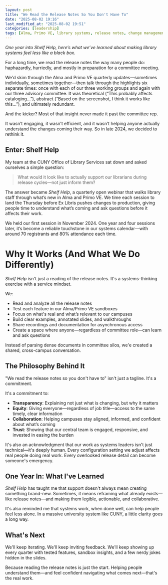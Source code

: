 ```yaml
---
layout: post
title: "We Read the Release Notes So You Don't Have To"
date: "2025-08-02 19:16"
last_modified_at: "2025-08-02 19:51"
categories: [leadership]
tags: [Alma, Primo VE, library systems, release notes, change management]
---
```


_One year into Shelf Help, here’s what we’ve learned about making library systems feel less like a black box._

For a long time, we read the release notes the way many people do: haphazardly, hurriedly, and mostly in preparation for a committee meeting.

We'd skim through the Alma and Primo VE quarterly updates—sometimes individually, sometimes together—then talk through the highlights six separate times: once with each of our three working groups and again with our three advisory committee. It was theoretical (“This probably affects cataloging…”), abstract (“Based on the screenshot, I think it works like this…”), and ultimately redundant.

And the kicker? Most of that insight never made it past the committee rep.

It wasn’t engaging, it wasn’t efficient, and it wasn’t helping anyone actually understand the changes coming their way. So in late 2024, we decided to rethink it.

## Enter: Shelf Help

My team at the CUNY Office of Library Services sat down and asked ourselves a simple question:

> What would it look like to actually support our librarians during release cycles—not just inform them?

The answer became _Shelf Help_, a quarterly open webinar that walks library staff through what’s new in Alma and Primo VE. We time each session to land the Thursday before Ex Libris pushes changes to production, giving people time to understand what’s coming and ask questions before it affects their work.

We held our first session in November 2024. One year and four sessions later, it’s become a reliable touchstone in our systems calendar—with around 70 registrants and 80% attendance each time.

# Why It Works (And What We Do Differently)

_Shelf Help_ isn't just a reading of the release notes. It's a systems-thinking exercise with a service mindset.

We:
* Read and analyze all the release notes
* Test each feature in our Alma/Primo VE sandboxes
* Focus on what's real and what’s relevant to our campuses
* Build clear examples, annotated slides, and walkthroughs
* Share recordings and documentation for asynchronous access
* Create a space where anyone—regardless of committee role—can learn and ask questions

Instead of parsing dense documents in committee silos, we'e created a shared, cross-campus conversation.

## The Philosophy Behind It

"We read the release notes so you don't have to" isn't just a tagline. It's a commitment.

It's a commitment to:

* **Transparency**: Explaining not just what is changing, but why it matters
* **Equity**: Giving everyone—regardless of job title—access to the same timely, clear information
* **Collaboration**: Helping campuses stay aligned, informed, and confident about what’s coming
* **Trust**: Showing that our central team is engaged, responsive, and invested in easing the burden

It's also an acknowledgment that our work as systems leaders isn't just technical—it's deeply human. Every configuration setting we adjust affects real people doing real work. Every overlooked release detail can become someone's emergency.

## One Year In: What I've Learned

_Shelf Help_ has taught me that support doesn't always mean creating something brand-new. Sometimes, it means reframing what already exists—like release notes—and making them legible, actionable, and collaborative.

It's also reminded me that systems work, when done well, can help people feel less alone. In a massive university system like CUNY, a little clarity goes a long way.

## What's Next

We'll keep iterating. We'll keep inviting feedback. We'll keep showing up every quarter with tested features, sandbox insights, and a few nerdy jokes hidden in the slides.

Because reading the release notes is just the start. Helping people understand them—and feel confident navigating what comes next—that's the real work.

